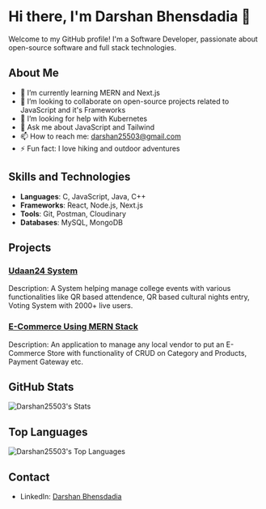 # Hi there, I'm Darshan Bhensdadia 👋

Welcome to my GitHub profile! I'm a Software Developer, passionate about open-source software and full stack technologies.

## About Me

- 🌱 I’m currently learning MERN and Next.js
- 👯 I’m looking to collaborate on open-source projects related to JavaScript and it's Frameworks
- 🤔 I’m looking for help with Kubernetes
- 💬 Ask me about JavaScript and Tailwind
- 📫 How to reach me: [darshan25503@gmail.com](mailto:darshan25503@gmail.com)
- ⚡ Fun fact: I love hiking and outdoor adventures

## Skills and Technologies

- **Languages**: C, JavaScript, Java, C++
- **Frameworks**: React, Node.js, Next.js
- **Tools**: Git, Postman, Cloudinary
- **Databases**: MySQL, MongoDB

## Projects

### [Udaan24 System](https://github.com/Darshan25503/Backend-Udaan24)
Description: A System helping manage college events with various functionalities like QR based attendence, QR based cultural nights entry, Voting System with 2000+ live users.

### [E-Commerce Using MERN Stack](https://github.com/Darshan25503/SnowBiz)
Description: An application to manage any local vendor to put an E-Commerce Store with functionality of CRUD on Category and Products, Payment Gateway etc.

## GitHub Stats

![Darshan25503's Stats](https://github-readme-stats.vercel.app/api?username=Darshan25503&theme=vue-dark&show_icons=true&hide_border=true&count_private=true)

## Top Languages

![Darshan25503's Top Languages](https://github-readme-stats.vercel.app/api/top-langs/?username=Darshan25503&theme=vue-dark&show_icons=true&hide_border=true&layout=compact)

## Contact

- LinkedIn: [Darshan Bhensdadia](https://www.linkedin.com/in/darshan-bhensdadia-4070b9236/)

